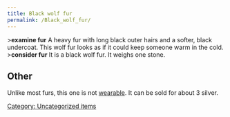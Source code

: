 ```yaml
---
title: Black wolf fur
permalink: /Black_wolf_fur/
---
```


\>**examine fur**
A heavy fur with long black outer hairs and a softer, black undercoat.
This
wolf fur looks as if it could keep someone warm in the cold.
\>**consider fur**
It is a black wolf fur.
It weighs one stone.

## Other

Unlike most furs, this one is not [wearable](wear "wikilink"). It can be
sold for about 3 silver.

[Category: Uncategorized
items](Category:_Uncategorized_items "wikilink")